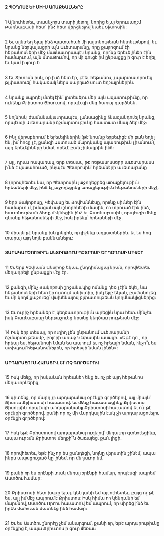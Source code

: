 **2 ՊՕՂՈՍԸ ԵՒ ՄԻՒՍ ԱՌԱՔԵԱԼՆԵՐԸ**

\
1 Այնուհետեւ, տասնչորս տարի յետոյ, նորից ելայ Երուսաղէմ Բառնաբասի հետ՝ ինձ հետ վերցնելով նաեւ Տիտոսին:

\
2 Եւ այնտեղ ելայ ինձ պատահած մի յայտնութեան հետեւանքով. եւ նրանց ներկայացրի այն Աւետարանը, որը քարոզում էի հեթանոսների մէջ մասնաւորապէս նրանց, որոնք երեւելիներ էին համարւում, այն մտածումով, որ մի գուցէ իմ ընթացքը ի զուր է եղել եւ կամ ի զուր է:

\
3 Եւ Տիտոսն իսկ, որ ինձ հետ էր, թէեւ հեթանոս, չպարտաւորուեց թլփատուել՝ հակառակ ներս սպրդած սուտ եղբայրներին.

\
4 նրանք սպրդել մտել էին՝ լրտեսելու մեր այն ազատութիւնը, որ ունենք Քրիստոս Յիսուսով, որպէսզի մեզ ծառայ դարձնեն.

\
5 նոյնիսկ, ժամանակաւորապէս, չանսացինք հնազանդուել նրանց, որպէսզի Աւետարանի ճշմարտութիւնը հաստատ մնայ ձեր մէջ:

\
6 Ինչ վերաբերում է երեւելիներին (թէ նրանք երբեւիցէ մի բան եղել են, իմ հոգը չէ, քանզի Աստուած մարդկանց աչառութիւն չի անում), այդ երեւելիները նման որեւէ բան չիմացրին ինձ:

\
7 Այլ, դրան հակառակ, երբ տեսան, թէ հեթանոսների աւետարանն ի՛նձ է վստահուած, ինչպէս Պետրոսին՝ հրեաների աւետարանը

\
8 (որովհետեւ նա, որ Պետրոսին յաջողեցրեց առաքելութիւն հրեաների մէջ, ինձ էլ յաջողեցրեց առաքելութիւն հեթանոսների մէջ),

\
9 երբ Յակոբոսը, Կեփասը եւ Յովհաննէսը, որոնք սիւներ էին համարւում, իմացան այն շնորհների մասին, որ տրուած էին ինձ, հաւանութեան ձեռք մեկնեցին ինձ եւ Բառնաբասին, որպէսզի մենք գնանք հեթանոսների մէջ, իսկ իրենք՝ հրեաների մէջ.

\
10 միայն թէ նրանք խնդրեցին, որ յիշենք աղքատներին. եւ ես հոգ տարայ այդ նոյն բանն անելու:

\
**ՏԱՐԱԿԱՐԾՈՒԹԻՒՆ ԱՆՏԻՈՔՈՒՄ ՊԵՏՐՈՍԻ ԵՒ ՊՕՂՈՍԻ ՄԻՋԵՒ**

\
11 Եւ երբ Կեփասն Անտիոք եկաւ, ընդդիմացայ նրան, որովհետեւ մեղադրելի ընթացքի մէջ էր.

\
12 քանզի, մինչ Յակոբոսի շրջանակից ոմանք դեռ չէին եկել, նա հեթանոսների հետ էր ուտում անխտիր, իսկ երբ եկան, բաժանուեց եւ մի կողմ քաշուեց՝ վախենալով թլփատութեան կողմնակիցներից:

\
13 Եւ ուրիշ հրեաներ էլ կեղծաւորութիւն արեցին նրա հետ. մինչեւ իսկ Բառնաբասը ներքաշուեց նրանց կեղծաւորութեան մէջ:

\
14 Իսկ երբ տեսայ, որ ուղիղ չեն ընթանում Աւետարանի ճշմարտութեամբ, բոլորի առաջ Կեփասին ասացի. «Եթէ դու, որ հրեայ ես, հեթանոսի նման ես ապրում եւ ոչ հրեայի նման, ինչո՞ւ ես ստիպում հեթանոսներին, որ հրեայի նման լինեն»:

\
**ԱՐԴԱՐԱՑՈՒՄ ՀԱՒԱՏՈՎ ԵՒ ՈՉ ԳՈՐԾԵՐՈՎ**

\
15 Իսկ մենք, որ իսկական հրեաներ ենք եւ ոչ թէ այդ հեթանոս մեղաւորներից,

\
16 գիտենք, որ մարդ չի արդարանայ օրէնքի գործերով, այլ միայն՝ Յիսուս Քրիստոսի հաւատով. եւ մենք հաւատացինք Քրիստոս Յիսուսին, որպէսզի արդարանանք Քրիստոսի հաւատով եւ ո՛չ թէ օրէնքի գործերով. քանի որ ոչ մի մարդկային էակ չի արդարացուելու օրէնքի գործերով:

\
17 Իսկ եթէ Քրիստոսով արդարանալ ուզելով՝ մեղաւոր գտնուեցինք, ապա ուրեմն Քրիստոս մեղքի՞ն ծառայեց. քա՛ւ լիցի.

\
18 որովհետեւ, եթէ ինչ որ ես քանդեցի, նոյնը վերստին շինեմ, ապա ինքս ապացուցած կը լինեմ, որ մեղաւոր եմ.

\
19 քանի որ ես օրէնքի տակ մեռայ օրէնքի համար, որպէսզի ապրեմ Աստծու համար:

\
20 Քրիստոսի հետ խաչը ելայ. կենդանի եմ այսուհետեւ. բայց ոչ թէ ես, այլ իմ մէջ ապրում է Քրիստոս: Իսկ հիմա որ կենդանի եմ մարմնով, Աստծու Որդու հաւատո՛վ եմ ապրում, որ սիրեց ինձ եւ իրեն մահուան մատնեց ինձ համար:

\
21 Եւ ես Աստծու շնորհը չեմ անարգում, քանի որ, եթէ արդարութիւնը օրէնքից է, ապա Քրիստոս ի զուր մեռաւ:
